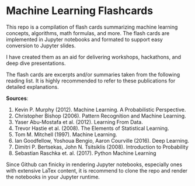 # Machine Learning Flashcards

This repo is a compilation of flash cards summarizing machine learning concepts, algorithms, math formulas, and more. The flash cards are implemented in Jupyter notebooks and formated to support easy conversion to Jupyter slides.

I have created them as an aid for delivering workshops, hackathons, and deep dive presentations.

The flash cards are excerpts and/or summaries taken from the following reading list. It is highly recommended to refer to these publications for detailed explanations.


__Sources__:

1.  Kevin P. Murphy (2012). Machine Learning. A Probabilistic Perspective.
2.  Christopher Bishop (2006). Pattern Recognition and Machine Learning.
3.  Yaser Abu-Mostafa et al. (2012). Learning From Data.
4.  Trevor Hastie et al. (2008). The Elements of Statistical Learning.
5.  Tom M. Mitchell (1997). Machine Learning.
6.  Ian Goodfellow, Yoshoua Bengio, Aaron Courville (2016). Deep Learning.
7.  Dimitri P. Bertsekas, John N. Tsitsiklis (2008). Introduction to Probability
8.  Sebastian Raschka et. al. (2017). Python Machine Learning

Since Github can finicky in rendering Jupyter notebooks, especially ones with extensive LaTex content, it is recommend to clone the repo and render the notebooks in your Jupyter runtime.
